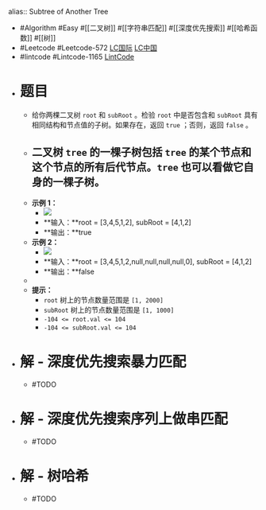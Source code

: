 alias:: Subtree of Another Tree

- #Algorithm #Easy #[[二叉树]] #[[字符串匹配]] #[[深度优先搜索]] #[[哈希函数]] #[[树]]
- #Leetcode #Leetcode-572 [LC国际](https://leetcode.com/problems/subtree-of-another-tree/) [LC中国](https://leetcode.cn/problems/subtree-of-another-tree/)
- #lintcode #Lintcode-1165 [LintCode](https://www.lintcode.com/problem/1165/)
- # 题目
	- 给你两棵二叉树 `root` 和 `subRoot` 。检验 `root` 中是否包含和 `subRoot` 具有相同结构和节点值的子树。如果存在，返回 `true` ；否则，返回 `false` 。
	- 二叉树 `tree` 的一棵子树包括 `tree` 的某个节点和这个节点的所有后代节点。`tree` 也可以看做它自身的一棵子树。
		-
	- **示例 1：**
		- ![](https://assets.leetcode.com/uploads/2021/04/28/subtree1-tree.jpg)
		- **输入：**root = [3,4,5,1,2], subRoot = [4,1,2]
		- **输出：**true
	- **示例 2：**
		- ![](https://assets.leetcode.com/uploads/2021/04/28/subtree2-tree.jpg)
		- **输入：**root = [3,4,5,1,2,null,null,null,null,0], subRoot = [4,1,2]
		- **输出：**false
	-
	- **提示：**
		- `root` 树上的节点数量范围是 `[1, 2000]`
		- `subRoot` 树上的节点数量范围是 `[1, 1000]`
		- `-104 <= root.val <= 104`
		- `-104 <= subRoot.val <= 104`
- # 解 - 深度优先搜索暴力匹配
	- #TODO
- # 解 - 深度优先搜索序列上做串匹配
	- #TODO
- # 解 - 树哈希
	- #TODO